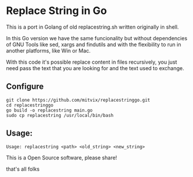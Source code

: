 # Replace String in Go
This is a port in Golang of old replacestring.sh written originally in shell.

In this Go version we have the same funcionality but without dependencies of GNU Tools like sed, xargs and findutils and with the flexibility to run in another platforms, like Win or Mac.

With this code it's possible replace content in files recursively, you just need pass the text that you are looking for and the text used to exchange.

## Configure
```
git clone https://github.com/mitvix/replacestringgo.git
cd replacestringgo
go build -o replacestring main.go
sudo cp replacestring /usr/local/bin/bash
```
## Usage: 
```
Usage: replacestring <path> <old_string> <new_string>
```

This is a Open Source software, please share! 

that's all folks
